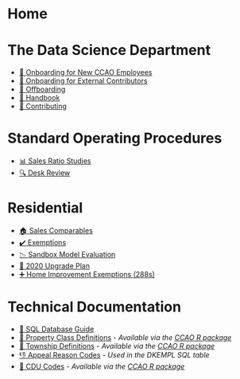# Home

# The Data Science Department

 * [:handshake: Onboarding for New CCAO Employees](handbook/onboarding.md)
 * [:handshake: Onboarding for External Contributors](handbook/onboarding-external.md)
 * [:wave: Offboarding](handbook/offboarding.md)
 * [:blue_book: Handbook](handbook/handbook.md)
 * [:construction_worker: Contributing](contributing/contributing.md)

# Standard Operating Procedures

 * [:bar_chart: Sales Ratio Studies](sops/sales-ratio-studies.md)
 * [:mag: Desk Review](sops/desk-review.md)

# Residential

 * [:house: Sales Comparables](residential/sales-comps.md)
 * [:heavy_check_mark: Exemptions](residential/exemptions.md)
 * [:chart_with_downwards_trend: Sandbox Model Evaluation](residential/sandbox-model-evaluation.md)
 * [:rocket: 2020 Upgrade Plan](residential/pipeline/upgrade-plan-2020.md)
 * [:heavy_plus_sign: Home Improvement Exemptions (288s)](residential/addchars.md)

# Technical Documentation

 * [:file_folder: SQL Database Guide](data/sql-database-guide.md)
 * [:bank: Property Class Definitions](data/class-definitions.pdf) - *Available via the [CCAO R package](https://gitlab.com/ccao-data-science---modeling/packages/ccao)*
 * [:round_pushpin: Township Definitions](data/townships.md) - *Available via the [CCAO R package](https://gitlab.com/ccao-data-science---modeling/packages/ccao)*
 * [:thumbsdown: Appeal Reason Codes](https://prodassets.cookcountyassessor.com/s3fs-public/form_documents/reasoncodes.pdf) - *Used in the DKEMPL SQL table*
 * [:construction: CDU Codes](data/cdus.md) - *Available via the [CCAO R package](https://gitlab.com/ccao-data-science---modeling/packages/ccao)*